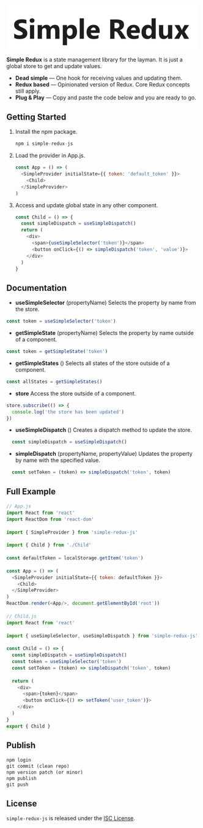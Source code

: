 
<h1 align="center">
  <img alt="hybrids - the web components" src="https://raw.githubusercontent.com/LiveDuo/simple-redux/master/assets/simple-redux-logo.png" width="500" align="center">
  <br/>
</h1>

<!--
[![npm version](https://img.shields.io/npm/v/hybrids.svg?style=flat)](https://www.npmjs.com/package/hybrids)
[![bundle size](https://img.shields.io/bundlephobia/minzip/hybrids.svg?label=minzip)](https://bundlephobia.com/result?p=hybrids)
[![npm](https://img.shields.io/npm/dt/hybrids.svg)](https://www.npmjs.com/package/hybrids)
[![GitHub](https://img.shields.io/github/license/hybridsjs/hybrids.svg)](LICENSE)
-->

**Simple Redux** is a state management library for the layman. It is just a global store to get and update values.

* **Dead simple** — One hook for receiving values and updating them.
* **Redux based** — Opinionated version of Redux. Core Redux concepts still apply.
* **Plug & Play** — Copy and paste the code below and you are ready to go.

## Getting Started

1. Install the npm package.
    ```javascript
    npm i simple-redux-js
    ```

2. Load the provider in App.js.

    ```javascript
    const App = () => (
      <SimpleProvider initialState={{ token: 'default_token' }}>
        <Child>
      </SimpleProvider>
    )
    ```

3. Access and update global state in any other component.

    ```javascript
    const Child = () => {
      const simpleDispatch = useSimpleDispatch()
      return (
        <div>
          <span>{useSimpleSelector('token')}</span>
          <button onClick={() => simpleDispatch('token', 'value')}>
        </div>
      )
    }
    ```

## Documentation

- **useSimpleSelector** (propertyName<string>)
Selects the property by name from the store.
``` javascript
const token = useSimpleSelector('token')
```

- **getSimpleState** (propertyName<string>)
Selects the property by name outside of a component.
``` javascript
const token = getSimpleState('token')
```

- **getSimpleStates** ()
Selects all states of the store outside of a component.
``` javascript
const allStates = getSimpleStates()
```

- **store**
Access the store outside of a component.
``` javascript
store.subscribe(() => {
  console.log('the store has been updated')
})
```

- **useSimpleDispatch** ()
Creates a dispatch method to update the store.
``` javascript
  const simpleDispatch = useSimpleDispatch()
```

- **simpleDispatch** (propertyName<string>, propertyValue<string>)
Updates the property by name with the specified value.
``` javascript
  const setToken = (token) => simpleDispatch('token', token)
```

<!--
## Online Examples

- [&lt;user-auth&gt;](https://brokenlink.com) - user auth state
- [&lt;todo-app&gt;](https://brokenlink.com) - todo app example
-->

## Full Example

```javascript
// App.js
import React from 'react'
import ReactDom from 'react-dom'

import { SimpleProvider } from 'simple-redux-js'

import { Child } from './Child'

const defaultToken = localStorage.getItem('token')

const App = () => (
  <SimpleProvider initialState={{ token: defaultToken }}>
    <Child>
  </SimpleProvider>
)
ReactDom.render(<App/>, document.getElementById('root'))

// Child.js
import React from 'react'

import { useSimpleSelector, useSimpleDispatch } from 'simple-redux-js'

const Child = () => {
  const simpleDispatch = useSimpleDispatch()
  const token = useSimpleSelector('token')
  const setToken = (token) => simpleDispatch('token', token)

  return (
    <div>
      <span>{token}</span>
      <button onClick={() => setToken('user_token')}>
    </div>
  )
}
export { Child }
```

## Publish
```
npm login
git commit (clean repo)
npm version patch (or minor)
npm publish
git push
```

## License

`simple-redux-js` is released under the [ISC License](LICENSE).
